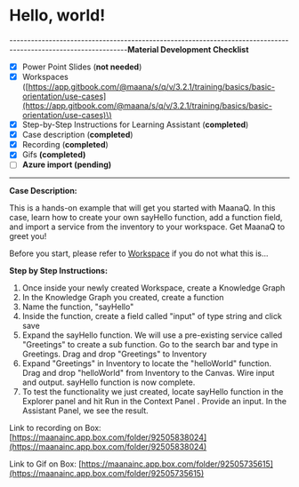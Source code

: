 # Hello, world!

---------------------------------------------------------------------------------------------------------------**Material Development Checklist**

* [x] Power Point Slides \(**not needed**\)
* [x] Workspaces \([https://app.gitbook.com/@maana/s/q/v/3.2.1/training/basics/basic-orientation/use-cases](https://app.gitbook.com/@maana/s/q/v/3.2.1/training/basics/basic-orientation/use-cases)\)
* [x] Step-by-Step Instructions for Learning Assistant \(**completed**\)
* [x] Case description \(**completed**\)
* [x] Recording \(**completed**\)
* [x] Gifs **\(completed\)**
* [ ] **Azure import \(pending\)**

---------------------------------------------------------------------------------------------------------------

**Case Description:**

This is a hands-on example that will get you started with MaanaQ. In this case, learn how to create your own sayHello function, add a function field, and import a service from the inventory to your workspace. Get MaanaQ to greet you!

Before you start, please refer to [Workspace](../../product-guide/getting-started-with-maana/workspaces/#what-is-a-workspace) if you do not what this is... 

**Step by Step Instructions:**

1. Once inside your newly created Workspace, create a Knowledge Graph
2. In the Knowledge Graph you created, create a function
3. Name the function, "sayHello"
4. Inside the function, create a field called "input" of type string and click save
5. Expand the sayHello function. We will use a pre-existing service called "Greetings" to create a sub function. Go to the search bar and type in Greetings. Drag and drop "Greetings" to Inventory
6. Expand "Greetings" in Inventory to locate the "helloWorld" function. Drag and drop "helloWorld" from Inventory to the Canvas. Wire input and output. sayHello function is now complete.
7. To test the functionality we just created, locate sayHello function in the Explorer panel and hit Run in the Context Panel . Provide an input. In the Assistant Panel, we see the result.

Link to recording on Box: [https://maanainc.app.box.com/folder/92505838024](https://maanainc.app.box.com/folder/92505838024)

Link to Gif on Box: [https://maanainc.app.box.com/folder/92505735615](https://maanainc.app.box.com/folder/92505735615)

